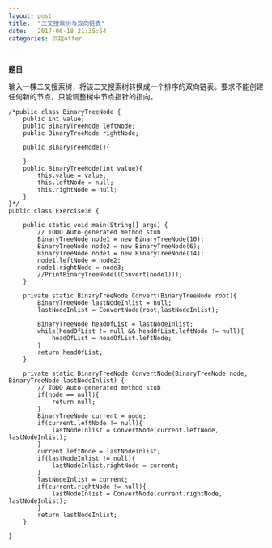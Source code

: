 ```yaml
---
layout: post
title:  "二叉搜索树与双向链表"
date:   2017-06-18 21:35:54
categories: 剑指offer

---
```


**题目**

输入一棵二叉搜索树，将该二叉搜索树转换成一个排序的双向链表。要求不能创建任何新的节点，只能调整树中节点指针的指向。

	/*public class BinaryTreeNode {
		public int value;
		public BinaryTreeNode leftNode;
		public BinaryTreeNode rightNode;
		
		public BinaryTreeNode(){
			
		}
		public BinaryTreeNode(int value){
			this.value = value;
			this.leftNode = null;
			this.rightNode = null;
		}
	}*/
	public class Exercise36 {

		public static void main(String[] args) {
			// TODO Auto-generated method stub
			BinaryTreeNode node1 = new BinaryTreeNode(10);
			BinaryTreeNode node2 = new BinaryTreeNode(6);
			BinaryTreeNode node3 = new BinaryTreeNode(14);
			node1.leftNode = node2;
			node1.rightNode = node3;
			//PrintBinaryTreeNode((Convert(node1)));
		}
		
		private static BinaryTreeNode Convert(BinaryTreeNode root){
			BinaryTreeNode lastNodeInlist = null;
			lastNodeInlist = ConvertNode(root,lastNodeInlist);
			
			BinaryTreeNode headOfList = lastNodeInlist;
			while(headOfList != null && headOfList.leftNode != null){
				headOfList = headOfList.leftNode;
			}
			return headOfList;
		}

		private static BinaryTreeNode ConvertNode(BinaryTreeNode node, BinaryTreeNode lastNodeInlist) {
			// TODO Auto-generated method stub
			if(node == null){
				return null;
			}
			BinaryTreeNode current = node;
			if(current.leftNode != null){
				lastNodeInlist = ConvertNode(current.leftNode, lastNodeInlist);
			}
			current.leftNode = lastNodeInlist;
			if(lastNodeInlist != null){
				lastNodeInlist.rightNode = current;
			}
			lastNodeInlist = current;
			if(current.rightNode != null){
				lastNodeInlist = ConvertNode(current.rightNode, lastNodeInlist); 
			}
			return lastNodeInlist;
		}
			
	}
